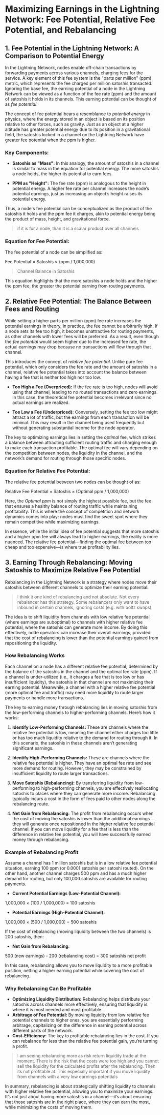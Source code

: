 # Maximizing Earnings in the Lightning Network: Fee Potential, Relative Fee Potential, and Rebalancing

## 1. Fee Potential in the Lightning Network: A Comparison to Potential Energy

In the Lightning Network, nodes enable off-chain transactions by forwarding payments across various channels, charging fees for the service. A key element of this fee system is the "parts per million" (ppm) metric, which represents the fee charged per million satoshis transacted. Ignoring the base fee, the earning potential of a node in the Lightning Network can be viewed as a function of the fee rate (ppm) and the amount of satoshis it holds in its channels. This earning potential can be thought of as *fee potential*.

The concept of fee potential bears a resemblance to *potential energy* in physics, where the energy stored in an object is based on its position relative to other forces, such as gravity. Just as an object at a higher altitude has greater potential energy due to its position in a gravitational field, the satoshis locked in a channel on the Lightning Network have greater fee potential when the ppm is higher. 

### Key Components:
- **Satoshis as "Mass":** In this analogy, the amount of satoshis in a channel is similar to mass in the equation for potential energy. The more satoshis a node holds, the higher its potential to earn fees.
  
- **PPM as "Height":** The fee rate (ppm) is analogous to the height in potential energy. A higher fee rate per channel increases the node’s potential earnings, just as increasing an object’s height raises its potential energy.

Thus, a node's fee potential can be conceptualized as the product of the satoshis it holds and the ppm fee it charges, akin to potential energy being the product of mass, height, and gravitational force.
> if it is for a node, than it is a scalar product over all channels

### Equation for Fee Potential:
The fee potential of a node can be simplified as:

Fee Potential = Satoshis × (ppm / 1,000,000)
> Channel Balance in Satoshis

This equation highlights that the more satoshis a node holds and the higher the ppm fee, the greater the potential earning from routing payments.

## 2. Relative Fee Potential: The Balance Between Fees and Routing

While setting a higher parts per million (ppm) fee rate increases the potential earnings in theory, in practice, the fee cannot be arbitrarily high. If a node sets its fee too high, it becomes unattractive for routing payments, as other channels with lower fees will be preferred. As a result, even though the *fee potential* would seem higher due to the increased fee rate, the actual earnings may drop because no transactions will flow through that channel. 

This introduces the concept of *relative fee potential*. Unlike pure fee potential, which only considers the fee rate and the amount of satoshis in a channel, relative fee potential takes into account the balance between having a fee that is neither too high nor too low. 

- **Too High a Fee (Overpriced):** If the fee rate is too high, nodes will avoid using that channel, leading to no routed transactions and zero earnings. In this case, the theoretical fee potential becomes irrelevant since no actual earnings are realized.
  
- **Too Low a Fee (Underpriced):** Conversely, setting the fee too low might attract a lot of traffic, but the earnings from each transaction will be minimal. This may result in the channel being used frequently but without generating substantial income for the node operator.

The key to optimizing earnings lies in setting the *optimal* fee, which strikes a balance between attracting sufficient routing traffic and charging enough to make each transaction profitable. The optimal fee will vary depending on the competition between nodes, the liquidity in the channel, and the network’s demand for routing through those specific nodes.

### Equation for Relative Fee Potential:
The relative fee potential between two nodes can be thought of as:

Relative Fee Potential = Satoshis × (Optimal ppm / 1,000,000)

Here, the *Optimal ppm* is not simply the highest possible fee, but the fee that ensures a healthy balance of routing traffic while maintaining profitability. This is where the concept of competition and network dynamics comes into play: nodes must find the sweet spot where they remain competitive while maximizing earnings.

In essence, while the initial idea of fee potential suggests that more satoshis and a higher ppm fee will always lead to higher earnings, the reality is more nuanced. The relative fee potential—finding the optimal fee between too cheap and too expensive—is where true profitability lies.

## 3. Earning Through Rebalancing: Moving Satoshis to Maximize Relative Fee Potential

Rebalancing in the Lightning Network is a strategy where nodes move their satoshis between different channels to optimize their earning potential.
> I think it one kind of rebalancing and not absolute. Not every rebalancer has this strategy. Some rebalancers only want to have inbound in certain channels, ignoring costs (e.g. with boltz swaps)

The idea is to shift liquidity from channels with low relative fee potential (where earnings are suboptimal) to channels with higher relative fee potential, where the satoshis can generate more income. By doing this effectively, node operators can increase their overall earnings, provided that the cost of rebalancing is lower than the potential earnings gained from repositioning the liquidity.

### How Rebalancing Works

Each channel on a node has a different relative fee potential, determined by the balance of the satoshis in the channel and the optimal fee rate (ppm). If a channel is under-utilized (i.e., it charges a fee that is too low or has insufficient liquidity), the satoshis in that channel are not maximizing their earning potential. Meanwhile, a channel with a higher relative fee potential (more optimal fee and traffic) may need more liquidity to route larger payments or handle more transactions.

The key to earning money through rebalancing lies in moving satoshis from the low-performing channels to higher-performing channels. Here’s how it works:

1. **Identify Low-Performing Channels:** These are channels where the relative fee potential is low, meaning the channel either charges too little or has too much liquidity relative to the demand for routing through it. In this scenario, the satoshis in these channels aren’t generating significant earnings.

2. **Identify High-Performing Channels:** These are channels where the relative fee potential is higher. They have an optimal fee rate and see more demand for routing. However, they may be constrained by insufficient liquidity to route larger transactions.

3. **Move Satoshis (Rebalancing):** By transferring liquidity from low-performing to high-performing channels, you are effectively reallocating satoshis to places where they can generate more income. Rebalancing typically incurs a cost in the form of fees paid to other nodes along the rebalancing route.

4. **Net Gain from Rebalancing:** The profit from rebalancing occurs when the cost of moving the satoshis is lower than the additional earnings they will generate once repositioned in the higher relative fee potential channel. If you can move liquidity for a fee that is less than the difference in relative fee potential, you will have successfully earned money through rebalancing.

### Example of Rebalancing Profit

Assume a channel has 1 million satoshis but is in a low relative fee potential situation, earning 100 ppm (or 0.0001 satoshis per satoshi routed). On the other hand, another channel charges 500 ppm and has a much higher demand for routing, but only 100,000 satoshis are available for routing payments.

- **Current Potential Earnings (Low-Potential Channel):**

1,000,000 × (100 / 1,000,000) = 100 satoshis
  
- **Potential Earnings (High-Potential Channel):**

1,000,000 × (500 / 1,000,000) = 500 satoshis

If the cost of rebalancing (moving liquidity between the two channels) is 200 satoshis, then:

- **Net Gain from Rebalancing:**

500 (new earnings) - 200 (rebalancing cost) = 300 satoshis net profit

In this case, rebalancing allows you to move liquidity to a more profitable position, netting a higher earning potential while covering the cost of rebalancing.

### Why Rebalancing Can Be Profitable

- **Optimizing Liquidity Distribution:** Rebalancing helps distribute your satoshis across channels more effectively, ensuring that liquidity is where it is most needed and most profitable.
- **Arbitrage of Fee Potential:** By moving liquidity from low relative fee potential channels to higher ones, you are essentially performing arbitrage, capitalizing on the difference in earning potential across different parts of the network.
- **Cost-Efficiency:** The key to profitable rebalancing lies in the cost. If you can rebalance for less than the relative fee potential gain, you’re turning a profit.
> I am seeing rebalancing more as risk return liquidity trade at the moment. There is the risk that the costs were too high and you cannot sell the liquidity for the calculated profits after the rebalancing. Then its not profitable at. This especially important if you move liquidity from channels with a very low earnings potentials

In summary, rebalancing is about strategically shifting liquidity to channels with higher relative fee potential, allowing you to maximize your earnings. It’s not just about having more satoshis in a channel—it’s about ensuring that those satoshis are in the right place, where they can earn the most, while minimizing the costs of moving them.
